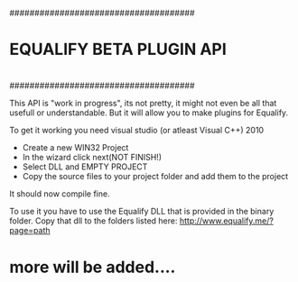 #####################################
#                                   #
#     EQUALIFY BETA PLUGIN API      #
#                                   #
#####################################

This API is "work in progress", its not pretty, it might not even be all that usefull or understandable.
But it will allow you to make plugins for Equalify.

To get it working you need visual studio (or atleast Visual C++) 2010

* Create a new WIN32 Project
* In the wizard click next(NOT FINISH!)
* Select DLL and EMPTY PROJECT
* Copy the source files to your project folder and add them to the project

It should now compile fine.


To use it you have to use the Equalify DLL that is provided in the binary folder.
Copy that dll to the folders listed here: http://www.equalify.me/?page=path

# more will be added....